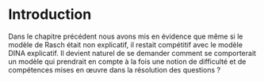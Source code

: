 # Introduction

Dans le chapitre précédent nous avons mis en évidence que même si le modèle de Rasch était non explicatif, il restait compétitif avec le modèle DINA explicatif. Il devient naturel de se demander comment se comporterait un modèle qui prendrait en compte à la fois une notion de difficulté et de compétences mises en œuvre dans la résolution des questions ?
